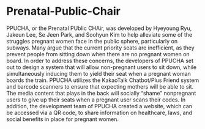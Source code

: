 # Prenatal-Public-Chair

PPUCHA, or the Prenatal PUblic CHAir, was developed by Hyeyoung Ryu, Jakeun Lee, Se Jeen Park, and Soohyun Kim to help alleviate some of the struggles pregnant women face in the public sphere, particularly on subways. Many argue that the current priority seats are inefficient, as they prevent people from sitting down when there are no pregnant women on board. In order to address these concerns, the developers of PPUCHA set out to design a system that will allow non-pregnant users to sit down, while simultaneously inducing them to yield their seat when a pregnant woman boards the train. PPUCHA utilizes the KakaoTalk Chatbot/Plus Friend system and barcode scanners to ensure that expecting mothers will be able to sit. The media content that plays in the back will socially “shame” nonpregnant users to give up their seats when a pregnant user scans their codes. In addition, the development team of PPUCHA created a website, which can be accessed via a QR code, to share information on healthcare, laws, and social benefits in place for pregnant women.
